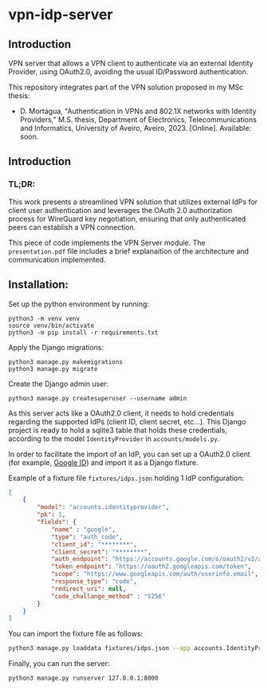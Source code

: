 # vpn-idp-server

## Introduction

VPN server that allows a VPN client to authenticate via an external Identity Provider, using OAuth2.0, avoiding the usual ID/Password authentication.

This repository integrates part of the VPN solution proposed in my MSc thesis:

- D. Mortágua, "Authentication in VPNs and 802.1X networks with Identity Providers," M.S. thesis, Department of Electronics, Telecommunications and Informatics, University of Aveiro, Aveiro, 2023. [Online]. Available: soon.

## Introduction

### TL;DR:

This work presents a streamlined VPN solution that utilizes external IdPs for client user authentication and leverages the OAuth 2.0 authorization process for WireGuard key negotiation, ensuring that only authenticated peers can establish a VPN connection.

This piece of code implements the VPN Server module. The ```presentation.pdf``` file includes a brief explanaition of the architecture and communication implemented.

## Installation:

Set up the python environment by running:
```
python3 -m venv venv
source venv/bin/activate
python3 -m pip install -r requirements.txt
```

Apply the Django migrations:
```
python3 manage.py makemigrations
python3 manage.py migrate
```

Create the Django admin user:
```
python3 manage.py createsuperuser --username admin
```

As this server acts like a OAuth2.0 client, it needs to hold credentials regarding the supported IdPs (client ID, client secret, etc...). This Django project is ready to hold a sqlite3 table that holds these credentials, according to the model ```IdentityProvider``` in ```accounts/models.py```.

In order to facilitate the import of an IdP, you can set up a OAuth2.0 client (for example, [Google ID](https://developers.google.com/identity/protocols/oauth2)) and import it as a Django fixture.

Example of a fixture file ```fixtures/idps.json``` holding 1 IdP configuration:
```json
[
    {
        "model": "accounts.identityprovider",
        "pk": 1,
        "fields": {
            "name" : "google",
            "type": "auth_code",
            "client_id": "********",
            "client_secret": "********",
            "auth_endpoint": "https://accounts.google.com/o/oauth2/v2/auth",
            "token_endpoint": "https://oauth2.googleapis.com/token",
            "scope": "https://www.googleapis.com/auth/userinfo.email",
            "response_type": "code",
            "redirect_uri": null,
            "code_challange_method" : "S256"
        }
    }
]
```

You can import the fixture file as follows:
```bash
python3 manage.py loaddata fixtures/idps.json --app accounts.IdentityProvider
```
Finally, you can run the server:
```bash
python3 manage.py runserver 127.0.0.1:8000
```
